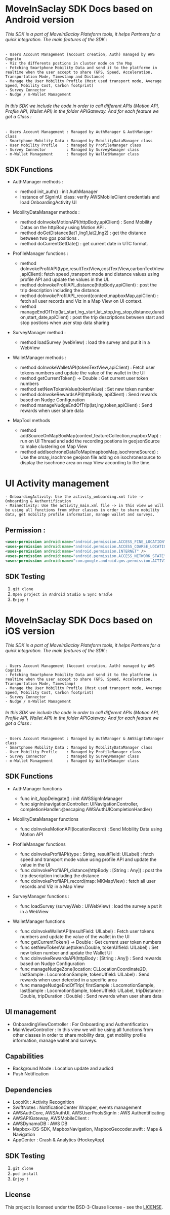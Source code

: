 # MoveInSaclay SDK Docs based on Android version

###### This SDK is a part of MoveInSaclay Plateform tools, it helps Partners for a quick integration. The main features of the SDK : 
    - Users Account Management (Account creation, Auth) managed by AWS Cognito
    - Viz the differents postions in cluster mode on the Map 
    - Fetching Smartphone Mobility Data and send it to the platforme in realtime when the user accept to share (GPS, Speed, Acceleration, Transportation Mode, Timestamp and Distance)
    - Manage the User Mobility Profile (Most used transport mode, Average Speed, Mobility Cost, Carbon footprint)
    - Survey Connector
    - Nudge / m-Wallet Management
    
###### In this SDK we include the code in order to call different APIs (Motion API, Profile API, Wallet API) in the folder APIGateway. And for each feature we got a Class :

    - Users Account Management : Managed by AuthManager & AuthManager class
    - Smartphone Mobility Data : Managed by MobilityDataManager class
    - User Mobility Profile    : Managed by ProfileManager class
    - Survey Connector         : Managed by SurveyManager class
    - m-Wallet Management      : Managed by WalletManager class

## SDK Functions 

* AuthManager methods :

    - method init_auth() : init AuthManager
    - Instance of SignInUI class: verify AWSMobileClient credentials and load OnboardingActivity UI
   
    
* MobilityDataManager methods :
    
    - method doInvokeMotionAPI(httpBody,apiClient) : Send Mobility Datas on the httpBody using Motion API .
    - method doGetDistance(lat1 ,lng1,lat2,lng2) : get the distance between two gps positions .
    - method doCurrentGetDate() : get current date in UTC format.

* ProfileManager functions :

    - method doInvokeProfilAPI(type,resultTextView,costTextView,carbonTextView,apiClient): fetch speed ,transport mode  and distance values using profile API and update the values in the UI.
    - method doInvokeProfilAPI_distance(httpBody,apiClient) : post the trip description including the distance.
    - method doInvokeProfilAPI_record(context,mapboxMap,apiClient) : fetch all user records and Viz in a Map View on UI context.
    - method manageEndOfTrip(lat_start,lng_start,lat_stop,lng_stop,distance,duration,start_date,apiClient) : post the trip descriptions between start and stop postions when user stop data sharing

* SurveyManager method :

    - method loadSurvey (webView)  : load the survey and put it in a WebView

* WalletManager methods :

    - method doInvokeWalletAPI(tokenTextView,apiClient) : Fetch user tokens numbers and update the value of the wallet in the UI
    - method getCurrentToken() -> Double : Get current user token numbers
    - method setNewTokenValue(tokenValue) : Set new token number 
    - method doInvokeRewardsAPI(httpBody, apiClient) : Send rewards based on Nudge Configuration
    - method manageNudgeEndOfTrip(lat,lng,token,apiClient) : Send rewards when user share data
    
* MapTool methods
    - method addSourceOnMapBoxMap(context,featureCollection,mapboxMap) : run on UI Thread and add the recording postions in geojsonSource to make clustering on Map View
    - method addIsochroneDataToMap(mapboxMap,isochroneSource) : Use the orsay_isochrone geojson file adding on isochronesource to display the isochrone area on map View according to the time.  

# UI Activity management 
    - OnboardingActivity: Use the activity_onboarding.xml file -> Onboarding & Authentification
    - MainActivity: Use the activity_main.xml file -> in this view we will be using all functions from other classes in order to share mobility data, get mobility profile information, manage wallet and surveys. 

## Permission : 
```xml
<uses-permission android:name="android.permission.ACCESS_FINE_LOCATION" />
<uses-permission android:name="android.permission.ACCESS_COARSE_LOCATION" />
<uses-permission android:name="android.permission.INTERNET" />
<uses-permission android:name="android.permission.ACCESS_NETWORK_STATE" />
<uses-permission android:name="com.google.android.gms.permission.ACTIVITY_RECOGNITION" /> 
```

## SDK Testing
1. `git clone`
2. `Open project in Android Studio & Sync Gradle`
3. `Enjoy !`


# MoveInSaclay SDK Docs based on iOS version

###### This SDK is a part of MoveInSaclay Plateform tools, it helps Partners for a quick integration. The main features of the SDK : 
    - Users Account Management (Account creation, Auth) managed by AWS Cognito
    - Fetching Smartphone Mobility Data and send it to the platforme in realtime when the user accept to share (GPS, Speed, Acceleration, Transportation Mode, Timestamp)
    - Manage the User Mobility Profile (Most used transport mode, Average Speed, Mobility Cost, Carbon footprint)
    - Survey Connector
    - Nudge / m-Wallet Management
    
###### In this SDK we include the code in order to call different APIs (Motion API, Profile API, Wallet API) in the folder APIGateway. And for each feature we got a Class :
    - Users Account Management : Managed by AuthManager & AWSSignInManager class
    - Smartphone Mobility Data : Managed by MobilityDataManager class
    - User Mobility Profile    : Managed by ProfileManager class
    - Survey Connector         : Managed by SurveyManager class
    - m-Wallet Management      : Managed by WalletManager class

## SDK Functions 
* AuthManager functions 
    - func init_AppDelegate() : init AWSSignInManager
    - func signIn(navigationController: UINavigationController, completionHandler:@escaping AWSAuthUICompletionHandler)
 
* MobilityDataManager functions 
    - func doInvokeMotionAPI(locationRecord) : Send Mobility Data using Motion API

* ProfileManager functions 
    - func doInvokeProfilAPI(type : String, resultField: UILabel) : fetch speed and transport mode value using profile API and update the value in the UI
    - func doInvokeProfilAPI_distance(httpBody : [String : Any]) : post the trip description including the distance
    - func doInvokeProfilAPI_record(map: MKMapView) : fetch all user records and Viz in a Map View

* SurveyManager functions :
    - func loadSurvey (surveyWeb : UIWebView)  : load the survey a put it in a WebView

* WalletManager functions
    - func doInvokeWalletAPI(resultField: UILabel) : Fetch user tokens numbers and update the value of the wallet in the UI
    - func getCurrentToken() -> Double : Get current user token numbers
    - func setNewTokenValue(token:Double, tokenUIfield: UILabel) : Set new token number and update the Wallet UI
    - func doInvokeRewardsAPI(httpBody : [String : Any]) : Send rewards based on Nudge Configuration
    - func manageNudgeZone(location: CLLocationCoordinate2D, lastSample : LocomotionSample, tokenUIfield: UILabel) : Send rewards when user detected in a specific area
    - func manageNudgeEndOfTrip( firstSample : LocomotionSample, lastSample : LocomotionSample, tokenUIfield: UILabel, tripDistance : Double, tripDuration : Double) : Send rewards when user share data
 
## UI management
* OnboardingViewController : For Onboarding and Authentification
* MainViewController : In this view we will be using all functions from other classes in order to share mobility data, get mobility profile information, manage wallet and surveys. 

## Capabilities
* Background Mode : Location update and audiod
* Push Notification

## Dependencies
*  LocoKit : Activity Recognition
*  SwiftNotes : NotificationCenter Wrapper, events management 
*  AWSAuthCore, AWSAuthUI, AWSUserPoolsSignIn : AWS Authentificating
*  AWSAPIGateway, AWSMobileClient : 
*  AWSDynamoDB : AWS DB
*  Mapbox-iOS-SDK, MapboxNavigation, MapboxGeocoder.swift : Maps & Navigation
*  AppCenter : Crash & Analytics (HockeyApp)

## SDK Testing
1. `git clone`
2. `pod install`
3. `Enjoy !`


## License

This project is licensed under the BSD-3-Clause license - see the [LICENSE](https://github.com/nokia/Mobility-Intelligent-Platform-SDK/blob/master/LICENSE).